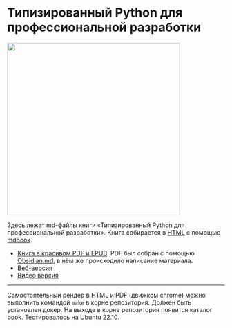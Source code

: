 # Типизированный Python для профессиональной разработки

<img src="https://raw.githubusercontent.com/alexey-goloburdin/typed-python-book/main/src/images/cover.png" width="400">

Здесь лежат md-файлы книги «Типизированный Python для профессиональной разработки».
Книга собирается в [HTML](https://to.digital/typed-python) с помощью
[mdbook](https://rust-lang.github.io/mdBook/).

* [Книга в красивом PDF и EPUB](https://t.me/t0digital/151). PDF был собран с
помощью [Obsidian.md](https://obsidian.md/), в нём же происходило написание
материала.
* [Веб-версия](https://to.digital/typed-python/)
* [Видео версия](https://www.youtube.com/watch?v=dKxiHlZvULQ)

---

Самостоятельный рендер в HTML и PDF (движком chrome) можно выполнить командой ```make``` в корне репозитория. Должен быть установлен докер. 
На выходе в корне репозитория появится каталог book.
Тестировалось на Ubuntu 22.10.